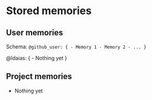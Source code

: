 # Stored memories

## User memories

Schema:
`
@github_user: {
    - Memory 1
    - Memory 2
    - ...
}
`

@ldaias: {
    - Nothing yet
}

## Project memories

- Nothing yet
